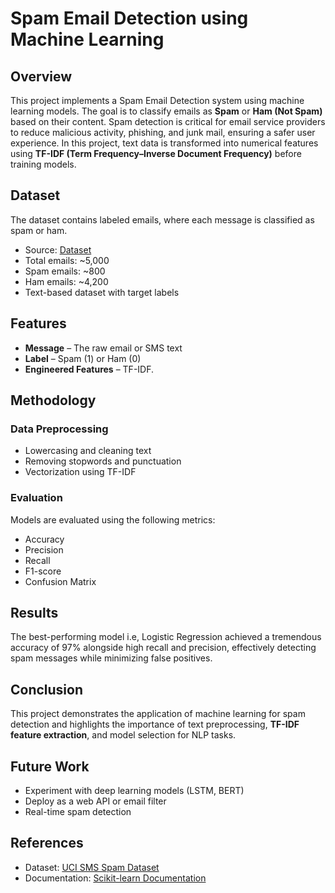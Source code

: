 <!DOCTYPE html>
<html lang="en">
<head>
    <meta charset="UTF-8">
</head>
<body>
    <h1>Spam Email Detection using Machine Learning</h1>
    <h2>Overview</h2>
    <p>This project implements a Spam Email Detection system using machine learning models. 
    The goal is to classify emails as <strong>Spam</strong> or <strong>Ham (Not Spam)</strong> 
    based on their content. Spam detection is critical for email service providers to reduce 
    malicious activity, phishing, and junk mail, ensuring a safer user experience. 
    In this project, text data is transformed into numerical features using 
    <strong>TF-IDF (Term Frequency–Inverse Document Frequency)</strong> before training models.</p>
    <h2>Dataset</h2>
    <p>The dataset contains labeled emails, where each message is classified as spam or ham.</p>
    <ul>
        <li>Source: <a href="https://archive.ics.uci.edu/ml/datasets/sms+spam+collection" target="_blank">Dataset</a></li>
        <li>Total emails: ~5,000</li>
        <li>Spam emails: ~800</li>
        <li>Ham emails: ~4,200</li>
        <li>Text-based dataset with target labels</li>
    </ul>
    <h2>Features</h2>
    <ul>
        <li><strong>Message</strong> – The raw email or SMS text</li>
        <li><strong>Label</strong> – Spam (1) or Ham (0)</li>
        <li><strong>Engineered Features</strong> – TF-IDF.</li>
    </ul>
    <h2>Methodology</h2>
    <h3>Data Preprocessing</h3>
    <ul>
        <li>Lowercasing and cleaning text</li>
        <li>Removing stopwords and punctuation</li>
        <li>Vectorization using TF-IDF</li>
    </ul>
    <h3>Evaluation</h3>
    <p>Models are evaluated using the following metrics:</p>
    <ul>
        <li>Accuracy</li>
        <li>Precision</li>
        <li>Recall</li>
        <li>F1-score</li>
        <li>Confusion Matrix</li>
    </ul>
    <h2>Results</h2>
    <p>The best-performing model i.e, Logistic Regression achieved a tremendous accuracy of 97% alongside high
    recall and precision, effectively detecting spam messages while minimizing false positives.</p>
    <h2>Conclusion</h2>
    <p>This project demonstrates the application of machine learning for spam detection and 
    highlights the importance of text preprocessing, <strong>TF-IDF feature extraction</strong>, 
    and model selection for NLP tasks.</p>
    <h2>Future Work</h2>
    <ul>
        <li>Experiment with deep learning models (LSTM, BERT)</li>
        <li>Deploy as a web API or email filter</li>
        <li>Real-time spam detection</li>
    </ul>
    <h2>References</h2>
    <ul>
        <li>Dataset: <a href="https://archive.ics.uci.edu/ml/datasets/sms+spam+collection" target="_blank">UCI SMS Spam Dataset</a></li>
        <li>Documentation: <a href="https://scikit-learn.org/stable/" target="_blank">Scikit-learn Documentation</a></li>
    </ul>
</body>
</html>
